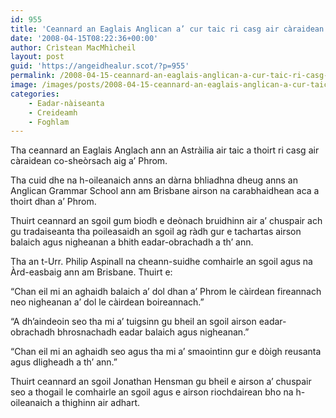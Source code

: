 ```yaml
---
id: 955
title: 'Ceannard an Eaglais Anglican a’ cur taic ri casg air càraidean co-sheòrsach aig a’ Phrom'
date: '2008-04-15T08:22:36+00:00'
author: Crìstean MacMhìcheil
layout: post
guid: 'https://angeidhealur.scot/?p=955'
permalink: /2008-04-15-ceannard-an-eaglais-anglican-a-cur-taic-ri-casg-air-caraidean-co-sheorsach-aig-a-phrom/
image: /images/posts/2008-04-15-ceannard-an-eaglais-anglican-a-cur-taic-ri-casg-air-caraidean-co-sheorsach-aig-a-phrom.webp
categories:
    - Eadar-nàiseanta
    - Creideamh
    - Foghlam
---
```


Tha ceannard an Eaglais Anglach ann an Astràilia air taic a thoirt ri casg air càraidean co-sheòrsach aig a’ Phrom.

Tha cuid dhe na h-oileanaich anns an dàrna bhliadhna dheug anns an Anglican Grammar School ann am Brisbane airson na carabhaidhean aca a thoirt dhan a’ Phrom.

Thuirt ceannard an sgoil gum biodh e deònach bruidhinn air a’ chuspair ach gu tradaiseanta tha poileasaidh an sgoil ag ràdh gur e tachartas airson balaich agus nigheanan a bhith eadar-obrachadh a th’ ann.

Tha an t-Urr. Philip Aspinall na cheann-suidhe comhairle an sgoil agus na Àrd-easbaig ann am Brisbane. Thuirt e:

“Chan eil mi an aghaidh balaich a’ dol dhan a’ Phrom le càirdean fireannach neo nigheanan a’ dol le càirdean boireannach.”

“A dh’aindeoin seo tha mi a’ tuigsinn gu bheil an sgoil airson eadar-obrachadh bhrosnachadh eadar balaich agus nigheanan.”

“Chan eil mi an aghaidh seo agus tha mi a’ smaointinn gur e dòigh reusanta agus dligheadh a th’ ann.”

Thuirt ceannard an sgoil Jonathan Hensman gu bheil e airson a’ chuspair seo a thogail le comhairle an sgoil agus e airson riochdairean bho na h-oileanaich a thighinn air adhart.
